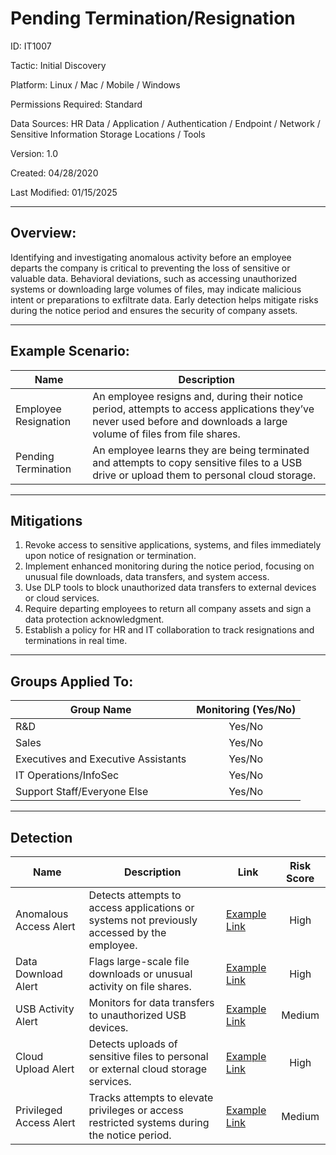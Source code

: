 # **Pending Termination/Resignation**

ID: IT1007

Tactic: Initial Discovery

Platform: Linux / Mac / Mobile / Windows

Permissions Required: Standard

Data Sources: HR Data / Application / Authentication / Endpoint / Network / Sensitive Information Storage Locations / Tools

Version: 1.0

Created: 04/28/2020

Last Modified: 01/15/2025

---

## **Overview:**

Identifying and investigating anomalous activity before an employee departs the company is critical to preventing the loss of sensitive or valuable data. Behavioral deviations, such as accessing unauthorized systems or downloading large volumes of files, may indicate malicious intent or preparations to exfiltrate data. Early detection helps mitigate risks during the notice period and ensures the security of company assets.

---

## **Example Scenario:**

| **Name**                | **Description**                                                                                      |
|-------------------------|------------------------------------------------------------------------------------------------------|
| Employee Resignation    | An employee resigns and, during their notice period, attempts to access applications they’ve never used before and downloads a large volume of files from file shares. |
| Pending Termination     | An employee learns they are being terminated and attempts to copy sensitive files to a USB drive or upload them to personal cloud storage. |

---

## **Mitigations**

1. Revoke access to sensitive applications, systems, and files immediately upon notice of resignation or termination.  
2. Implement enhanced monitoring during the notice period, focusing on unusual file downloads, data transfers, and system access.  
3. Use DLP tools to block unauthorized data transfers to external devices or cloud services.  
4. Require departing employees to return all company assets and sign a data protection acknowledgment.  
5. Establish a policy for HR and IT collaboration to track resignations and terminations in real time.  

---

## **Groups Applied To:**

| **Group Name**                | **Monitoring (Yes/No)** |
|--------------------------------|:----------------------:|
| R&D                            | Yes/No               |
| Sales                          | Yes/No               |
| Executives and Executive Assistants | Yes/No         |
| IT Operations/InfoSec          | Yes/No               |
| Support Staff/Everyone Else    | Yes/No               |

---

## **Detection**

| **Name**                | **Description**                                                                                 | **Link**          | **Risk Score** |
|-------------------------|-------------------------------------------------------------------------------------------------|-------------------|:--------------:|
| Anomalous Access Alert   | Detects attempts to access applications or systems not previously accessed by the employee.      | [Example Link](#) | High           |
| Data Download Alert      | Flags large-scale file downloads or unusual activity on file shares.                            | [Example Link](#) | High           |
| USB Activity Alert       | Monitors for data transfers to unauthorized USB devices.                                        | [Example Link](#) | Medium         |
| Cloud Upload Alert       | Detects uploads of sensitive files to personal or external cloud storage services.              | [Example Link](#) | High           |
| Privileged Access Alert  | Tracks attempts to elevate privileges or access restricted systems during the notice period.    | [Example Link](#) | Medium         |

